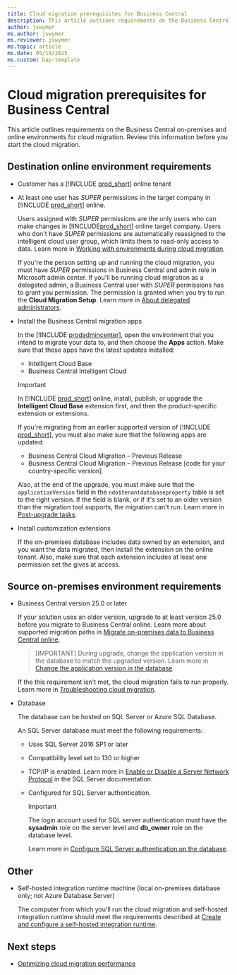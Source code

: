 ```yaml
---
title: Cloud migration prerequisites for Business Central
description: This article outlines requirements on the Business Central on-premises and online environments for cloud migration. Review this information before you start the cloud migration. 
author: jswymer 
ms.author: jswymer
ms.reviewer: jswymer
ms.topic: article
ms.date: 05/19/2025
ms.custom: bap-template
---
```

# Cloud migration prerequisites for Business Central

This article outlines requirements on the Business Central on-premises and online environments for cloud migration. Review this information before you start the cloud migration. 

## Destination online environment requirements

- Customer has a [!INCLUDE [prod_short](../includes/prod_short.md)] online tenant  

- At least one user has *SUPER* permissions in the target company in [!INCLUDE [prod_short](../includes/prod_short.md)] online.

  Users assigned with *SUPER* permissions are the only users who can make changes in [!INCLUDE[prod_short](../developer/includes/prod_short.md)] online target company. Users who don't have *SUPER* permissions are automatically reassigned to the intelligent cloud user group, which limits them to read-only access to data. Learn more in [Working with environments during cloud migration](migrate-business-central-on-premises.md#working-with-environments-during-cloud-migration). 

  If you're the person setting up and running the cloud migration, you must have *SUPER* permissions in Business Central and admin role in Microsoft admin center. If you'll be running cloud migration as a delegated admin, a Business Central user with *SUPER* permissions has to grant you permission. The permission is granted when you try to run the **Cloud Migration Setup**. Learn more in [About delegated administrators](migration-setup.md#about-delegated-administrators).

- Install the Business Central migration apps 

  In the [!INCLUDE [prodadmincenter](../developer/includes/prodadmincenter.md)], open the environment that you intend to migrate your data to, and then choose the **Apps** action. Make sure that these apps have the latest updates installed:

  - Intelligent Cloud Base  
  - Business Central Intelligent Cloud  

  > [!IMPORTANT]
  > In [!INCLUDE [prod_short](../developer/includes/prod_short.md)] online, install, publish, or upgrade the **Intelligent Cloud Base** extension first, and then the product-specific extension or extensions.

  If you're migrating from an earlier supported version of [!INCLUDE [prod_short](../includes/prod_short.md)], you must also make sure that the following apps are updated:

  - Business Central Cloud Migration – Previous Release  
  - Business Central Cloud Migration – Previous Release [code for your country-specific version]  <!-- what does this mean-->

  Also, at the end of the upgrade, you must make sure that the `applicationVersion` field in the `ndo$tenantdatabaseproperty` table is set to the right version. If the field is blank, or if it's set to an older version than the migration tool supports, the migration can't run. Learn more in [Post-upgrade tasks](../upgrade/upgrade-unmodified-application-v14-v21.md#post-upgrade-tasks).  

<!--
  If you're migrating from Dynamics GP, make sure that the following apps are installed and updated:

  * Dynamics GP Intelligent Cloud  
  * Dynamics GP History SmartLists  

  > [!IMPORTANT]
  > Migrating from Dynamics GP using the **Cloud Migration Setup** assisted setup guide is currently only supported for the following markets:  
  >
  > * United States
  > * Canada
  > * United Kingdom
  > * Australia

  If you want to migrate from another product, check the marketplace for an app to help.
-->

- Install customization extensions

  If the on-premises database includes data owned by an extension, and you want the data migrated, then install the extension on the online tenant. Also, make sure that each extension includes at least one permission set the gives at access.

## Source on-premises environment requirements

- Business Central version 25.0 or later

  If your solution uses an older version, upgrade to at least version 25.0 before you migrate to Business Central online. Learn more about supported migration paths in [Migrate on-premises data to Business Central online](migrate-data.md#supported-migration-paths).

  > [IMPORTANT]
  > During upgrade, change the application version in the database to match the upgraded version. Learn more in [Change the application version in the database](../upgrade/upgrade-unmodified-application-to-v25#change-the-application-version-in-the-database).

  If the this requirement isn't met, the cloud migration fails to run properly. Learn more in [Troubleshooting cloud migration](migration-troubleshooting.md#product-version).
- Database

  The database can be hosted on SQL Server or Azure SQL Database.  

  An SQL Server database must meet the following requirements:
  - Uses SQL Server 2016 SP1 or later
  - Compatibility level set to 130 or higher
  - TCP/IP is enabled. Learn more in [Enable or Disable a Server Network Protocol](/sql/database-engine/configure-windows/enable-or-disable-a-server-network-protocol) in the SQL Server documentation. 
  - Configured for SQL Server authentication.

    > [!IMPORTANT]
    > The login account used for SQL server authentication must have the **sysadmin** role on the server level and **db_owner** role on the database level.

    Learn more in [Configure SQL Server authentication on the database](configure-sql-server-authentication.md#configure-sql-server-authentication-on-the-database-in-sql-server).
<!--

  Although it's required, we recommend deploying the database on Azure SQL Database, especially if the customer wants to migrate large amounts of data.

  > [!IMPORTANT]
  > Azure SQL Managed Instance isn't supported.  

<!-- * Statistics updated and indexes reorganized on all tables on the source database  
  
    This prerequisite will ensure that the migration runs as fast as possible. Learn more in the documentation for [sp_updatestats (Transact-SQL)](/sql/relational-databases/system-stored-procedures/sp-updatestats-transact-sql) and [Resolve index fragmentation by reorganizing or rebuilding indexes](/sql/relational-databases/indexes/reorganize-and-rebuild-indexes).-->

## Other

- Self-hosted integration runtime machine (local on-premises database only; not Azure Database Server)

   The computer from which you'll run the cloud migration and self-hosted integration runtime should meet the requirements described at [Create and configure a self-hosted integration runtime](/azure/data-factory/create-self-hosted-integration-runtime?tabs=data-factory#prerequisites).

## Next steps

- [Optimizing cloud migration performance](migration-optimize-replication.md)  
